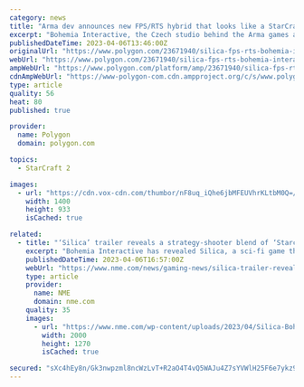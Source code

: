 ```yaml
---
category: news
title: "Arma dev announces new FPS/RTS hybrid that looks like a StarCraft shooter"
excerpt: "Bohemia Interactive, the Czech studio behind the Arma games and DayZ, announced a brand-new game on Thursday, one that blends real-time strategy combat with first-person shooting action. Called ..."
publishedDateTime: 2023-04-06T13:46:00Z
originalUrl: "https://www.polygon.com/23671940/silica-fps-rts-bohemia-interactive-steam-early-access"
webUrl: "https://www.polygon.com/23671940/silica-fps-rts-bohemia-interactive-steam-early-access"
ampWebUrl: "https://www.polygon.com/platform/amp/23671940/silica-fps-rts-bohemia-interactive-steam-early-access"
cdnAmpWebUrl: "https://www-polygon-com.cdn.ampproject.org/c/s/www.polygon.com/platform/amp/23671940/silica-fps-rts-bohemia-interactive-steam-early-access"
type: article
quality: 56
heat: 80
published: true

provider:
  name: Polygon
  domain: polygon.com

topics:
  - StarCraft 2

images:
  - url: "https://cdn.vox-cdn.com/thumbor/nF8uq_iQhe6jbMFEUVhrKLtbM0Q=/0x0:1920x1080/1400x933/filters:focal(807x387:1113x693):no_upscale()/cdn.vox-cdn.com/uploads/chorus_image/image/72153690/screen_34.0.jpg"
    width: 1400
    height: 933
    isCached: true

related:
  - title: "‘Silica’ trailer reveals a strategy-shooter blend of ‘Starcraft’ and ‘Dune’"
    excerpt: "Bohemia Interactive has revealed Silica, a sci-fi game that will blend overhead real-time strategy with first-person shooter action. Set on the desert planet of Baltarus, players will be able to ..."
    publishedDateTime: 2023-04-06T16:57:00Z
    webUrl: "https://www.nme.com/news/gaming-news/silica-trailer-reveals-a-strategy-shooter-blend-of-starcraft-and-dune-3426955"
    type: article
    provider:
      name: NME
      domain: nme.com
    quality: 35
    images:
      - url: "https://www.nme.com/wp-content/uploads/2023/04/Silica-Bohemia-Interactive-game.jpg"
        width: 2000
        height: 1270
        isCached: true

secured: "sXc4hEy8n/Gk3nwpzml8ncWzLvT+R2aO4T4vQ5WAJu4Z7sYVWlH25F6e7ykz9GDzgCxLthJKVnUvMX2MaQAUJxVFPsVYY9l8TMVsV/sVuy3FwZiI39YhnAcn2oFVZClHjd9G33YgYagizr12Hck0D0+AO4JFm1Oeo9bH2H1o1hg8OFfB3YDDH+qIR0Cf7Vsb07oqT6PzZyP1SNyt3D8Hlyx7z5APXkBnJw4sX1ooXM+ZtnGTX+d3HeD5kbVuwFYKnvAaQnq4L+eG5GSrNFQeh6EGeN0mz31ReIFsfwolTGU9Ekl2g6gdv50ug5W1oLtxHyY4OZC1ettUBUdYfjaKRDDnfywmoLV5ABfcxpe3kp4=;SJRrBJpoC5/NVdsvk/Iu6g=="
---
```


